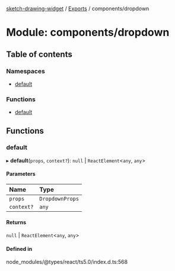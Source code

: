 [sketch-drawing-widget](../README.md) / [Exports](../modules.md) / components/dropdown

# Module: components/dropdown

## Table of contents

### Namespaces

-   [default](components_dropdown.default.md)

### Functions

-   [default](components_dropdown.md#default)

## Functions

### default

▸ **default**(`props`, `context?`): `null` \| `ReactElement`\<`any`, `any`\>

#### Parameters

| Name       | Type            |
| :--------- | :-------------- |
| `props`    | `DropdownProps` |
| `context?` | `any`           |

#### Returns

`null` \| `ReactElement`\<`any`, `any`\>

#### Defined in

node_modules/@types/react/ts5.0/index.d.ts:568
